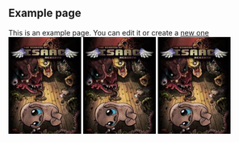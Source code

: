 ## Example page

This is an example page. You can edit it or create a [new one](new_page.md)
![binding](/assets/YAD/Thumbnails/Games/Binding.jpg) ![binding](/assets/YAD/Thumbnails/Games/Binding.jpg) ![binding](/assets/YAD/Thumbnails/Games/Binding.jpg)
